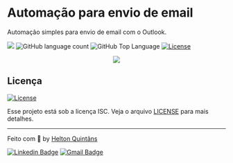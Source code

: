 # Automação para envio de email
Automação simples para envio de email com o Outlook.

<p>
  <img src="https://img.shields.io/badge/Made%20by-Helton Quintãns-33cc95">
  <img alt="GitHub language count" src="https://img.shields.io/github/languages/count/helton-quintans/send-email-bot?color=33cc95">
  <img alt="GitHub Top Language" src="https://img.shields.io/github/languages/top/helton-quintans/send-email-bot?color=%2333cc95">
  <a href="https://opensource.org/licenses/ISC">
    <img alt="License" src="https://img.shields.io/badge/license-ISC-33cc95?style=flat-square">
  </a>
</p>

<p align="center">
    <img  src="https://play-lh.googleusercontent.com/Zk9elS0eGXDr0L4W6-Ey7YwHbRNjkyezHC8iCc8rWp64lNIjlByS8TDF9qDSZbiEWY4"/>
</p>

## Licença

<a href="https://opensource.org/licenses/ISC">
    <img alt="License" src="https://img.shields.io/badge/license-ISC-7cd1a6?style=flat-square">
</a>

<br>

Esse projeto está sob a licença ISC. Veja o arquivo [LICENSE](/LICENSE) para mais detalhes.

---

Feito com :green_heart: by [Helton Quintãns](https://github.com/helton-quintans)

[![Linkedin Badge](https://img.shields.io/badge/-Helton%20Quintãns-7cd1a6?style=flat-square&logo=Linkedin&logoColor=white&link=https://www.linkedin.com/in/heltonquintans/)](https://www.linkedin.com/in/heltonquintans/)
[![Gmail Badge](https://img.shields.io/badge/-helton.quit@gmail.com-7cd1a6?style=flat-square&logo=Gmail&logoColor=white&link=mailto:helton.quit@gmail.com)](mailto:helton.quit@gmail.com)
